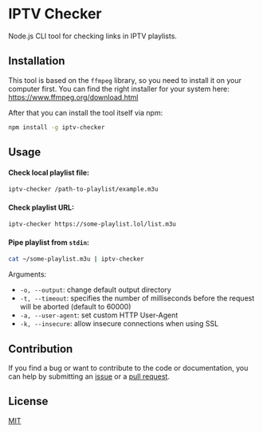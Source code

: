 # IPTV Checker

Node.js CLI tool for checking links in IPTV playlists.

## Installation

This tool is based on the `ffmpeg` library, so you need to install it on your computer first. You can find the right installer for your system here: https://www.ffmpeg.org/download.html

After that you can install the tool itself via npm:

```sh
npm install -g iptv-checker
```

## Usage

#### Check local playlist file:

```sh
iptv-checker /path-to-playlist/example.m3u
```

#### Check playlist URL:

```sh
iptv-checker https://some-playlist.lol/list.m3u
```

#### Pipe playlist from `stdin`:

```sh
cat ~/some-playlist.m3u | iptv-checker
```

Arguments:

- `-o, --output`: change default output directory
- `-t, --timeout`: specifies the number of milliseconds before the request will be aborted (default to 60000)
- `-a, --user-agent`: set custom HTTP User-Agent
- `-k, --insecure`: allow insecure connections when using SSL

## Contribution

If you find a bug or want to contribute to the code or documentation, you can help by submitting an [issue](https://github.com/freearhey/iptv-checker/issues) or a [pull request](https://github.com/freearhey/iptv-checker/pulls).

## License

[MIT](http://opensource.org/licenses/MIT)
